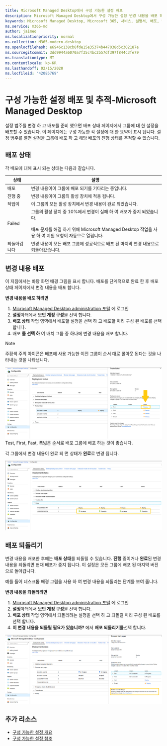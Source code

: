 ```yaml
---
title: Microsoft Managed Desktop에서 구성 가능한 설정 배포
description: Microsoft Managed Desktop에서 구성 가능한 설정 변경 내용을 배포 하 고 추적 합니다.
keywords: Microsoft Managed Desktop, Microsoft 365, 서비스, 설명서, 배포, 단계적 배포, 구성 가능한 설정
ms.service: m365-md
author: jaimeo
ms.localizationpriority: normal
ms.collection: M365-modern-desktop
ms.openlocfilehash: e6946c138cb6fde15e35374b447038d5c302187e
ms.sourcegitcommit: 3dd9944a6070a7f35c4bc2b57df397f844c3fe79
ms.translationtype: MT
ms.contentlocale: ko-KR
ms.lasthandoff: 02/15/2020
ms.locfileid: "42085769"
---
```

# <a name="deploy-and-track-configurable-settings---microsoft-managed-desktop"></a>구성 가능한 설정 배포 및 추적-Microsoft Managed Desktop

설정 범주를 변경 하 고 배포를 준비 했으면 배포 상태 페이지에서 그룹에 대 한 설정을 배포할 수 있습니다. 이 페이지에는 구성 가능한 각 설정에 대 한 요약이 표시 됩니다. 설정 범주를 열면 설정을 그룹에 배포 하 고 해당 배포의 진행 상태를 추적할 수 있습니다.

## <a name="deployment-statuses"></a>배포 상태 

각 배포에 대해 표시 되는 상태는 다음과 같습니다.

상태  | 설명 
--- | --- 
배포 | 변경 내용이이 그룹에 배포 되기를 기다리는 중입니다.
진행 중 | 변경 내용이이 그룹의 활성 장치에 적용 됩니다. 
작업이 | 이 그룹의 모든 활성 장치에서 변경 내용이 완료 되었습니다. 
Failed | 그룹의 활성 장치 중 10%에서 변경이 실패 하 여 배포가 중지 되었습니다.<br><br> 배포 문제를 해결 하기 위해 Microsoft Managed Desktop 작업을 사용 하 여 지원 요청이 자동으로 열립니다. 
되돌아갑니다 | 변경 내용이 모든 배포 그룹에 성공적으로 배포 된 마지막 변경 내용으로 되돌아갔습니다.

## <a name="deploy-changes"></a>변경 내용 배포

이 지침에서는 바탕 화면 배경 그림을 표시 합니다. 배포를 단계적으로 완료 한 후 배포 상태 페이지에서 변경 내용을 배포 합니다. 

**변경 내용을 배포 하려면**

1. [Microsoft Managed Desktop administration 포털](https://aka.ms/mwaasportal) 에 로그인
2. **설정**아래에서 **보안 계정 구성**을 선택 합니다.
3. **배포 상태** 작업 영역에서 배포할 설정을 선택 하 고 배포할 미리 구성 된 배포를 선택 합니다.
4. 배포 **를 선택 하** 여 배치 그룹 중 하나에 변경 내용을 배포 합니다.

> [!NOTE] 
> 주황색 주의 아이콘은 배포에 사용 가능한 이전 그룹이 순서 대로 롤아웃 된다는 것을 나타내는 것을 나타냅니다. 

![배포 상태 작업 영역입니다. 오른쪽의 신뢰할 수 있는 사이트 창입니다. 배포 그룹 섹션에는 배포 그룹, 장치 및 상태의 세 가지 열이 있습니다. 상태 열에서 "배포"가 강조 표시 됩니다.](../../media/1deployedit.png)
Test, First, Fast, 폭넓은 순서로 배포 그룹에 배포 하는 것이 좋습니다. 

각 그룹에서 변경 내용이 완료 되 면 상태가 **완료**로 변경 됩니다.

![업데이트, 버전, 테스트, 처음, 빠르게, 광범위 한 열이 포함 된 배포 상태 작업 영역입니다. 프록시 행이 확장 되어 4 개의 각 배포 그룹에서 "complete"로 플래그가 지정 된 날짜를 표시 합니다.](../../media/2completeedit.png)

## <a name="revert-deployment"></a>배포 되돌리기

변경 내용을 배포한 후에는 **배포 상태**를 되돌릴 수 있습니다. **진행** 중이거나 **완료**된 변경 내용을 되돌리면 현재 배포가 중지 됩니다. 이 설정은 모든 그룹에 배포 된 마지막 버전으로 돌아갑니다. 

예를 들어 데스크톱 배경 그림을 사용 하 여 변경 내용을 되돌리는 단계를 보여 줍니다. 

**변경 내용을 되돌리려면**
1. [Microsoft Managed Desktop administration 포털](https://aka.ms/mwaasportal) 에 로그인
2. **설정**아래에서 **보안 계정 구성**을 선택 합니다.
3. **배포 상태** 작업 영역에서 되돌리려는 설정을 선택 하 고 되돌릴 미리 구성 된 배포를 선택 합니다.
4. **이 변경 내용을 되돌릴 필요가 있습니까?** 에서 **배포 되돌리기를**선택 합니다.

![배포 상태 작업 영역입니다. 브라우저 시작 페이지를 선택 하 고, 제출 된 변경 내용과 해당 상태에 대 한 데이터를 오른쪽의 창에서 엽니다. 맨 아래에는 "배포 되돌리기"를 선택할 수 있는 "이 변경 내용을 되돌릴 필요가 없습니다." 영역이 있습니다.](../../media/3revert.png) 

## <a name="additional-resources"></a>추가 리소스
- [구성 가능한 설정 개요](config-setting-overview.md)
- [구성 가능한 설정 참조](config-setting-ref.md) 

